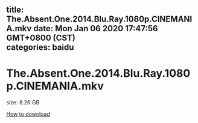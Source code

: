 
title: The.Absent.One.2014.Blu.Ray.1080p.CINEMANIA.mkv
date: Mon Jan 06 2020 17:47:56 GMT+0800 (CST)    
categories: baidu
---

# The.Absent.One.2014.Blu.Ray.1080p.CINEMANIA.mkv
size: 8.26 GB
 
 

[How to download](https://bpcam.bemobtrk.com/go/2ceec3aa-1ca2-46d6-b9ff-aaa5c184517c?jno=178)